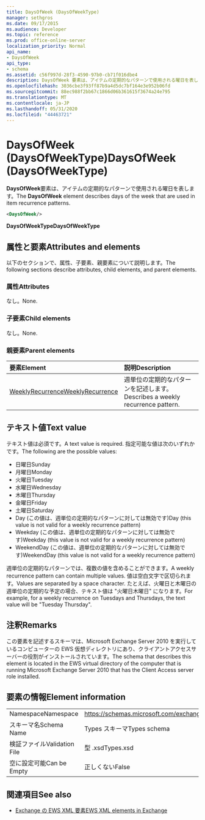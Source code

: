 ```yaml
---
title: DaysOfWeek (DaysOfWeekType)
manager: sethgros
ms.date: 09/17/2015
ms.audience: Developer
ms.topic: reference
ms.prod: office-online-server
localization_priority: Normal
api_name:
- DaysOfWeek
api_type:
- schema
ms.assetid: c56f997d-28f3-4590-97b0-cb71f016dbe4
description: DaysOfWeek 要素は、アイテムの定期的なパターンで使用される曜日を表します。
ms.openlocfilehash: 3036cbe3f93ff87b9a4d5dc7bf164e3e952b06fd
ms.sourcegitcommit: 88ec988f2bb67c1866d06b361615f3674a24e795
ms.translationtype: MT
ms.contentlocale: ja-JP
ms.lasthandoff: 05/31/2020
ms.locfileid: "44463721"
---
```

# <a name="daysofweek-daysofweektype"></a><span data-ttu-id="0324d-103">DaysOfWeek (DaysOfWeekType)</span><span class="sxs-lookup"><span data-stu-id="0324d-103">DaysOfWeek (DaysOfWeekType)</span></span>

<span data-ttu-id="0324d-104">**DaysOfWeek**要素は、アイテムの定期的なパターンで使用される曜日を表します。</span><span class="sxs-lookup"><span data-stu-id="0324d-104">The **DaysOfWeek** element describes days of the week that are used in item recurrence patterns.</span></span> 
  
```XML
<DaysOfWeek/>
```

<span data-ttu-id="0324d-105">**DaysOfWeekType**</span><span class="sxs-lookup"><span data-stu-id="0324d-105">**DaysOfWeekType**</span></span>

## <a name="attributes-and-elements"></a><span data-ttu-id="0324d-106">属性と要素</span><span class="sxs-lookup"><span data-stu-id="0324d-106">Attributes and elements</span></span>

<span data-ttu-id="0324d-107">以下のセクションで、属性、子要素、親要素について説明します。</span><span class="sxs-lookup"><span data-stu-id="0324d-107">The following sections describe attributes, child elements, and parent elements.</span></span>
  
### <a name="attributes"></a><span data-ttu-id="0324d-108">属性</span><span class="sxs-lookup"><span data-stu-id="0324d-108">Attributes</span></span>

<span data-ttu-id="0324d-109">なし。</span><span class="sxs-lookup"><span data-stu-id="0324d-109">None.</span></span>
  
### <a name="child-elements"></a><span data-ttu-id="0324d-110">子要素</span><span class="sxs-lookup"><span data-stu-id="0324d-110">Child elements</span></span>

<span data-ttu-id="0324d-111">なし。</span><span class="sxs-lookup"><span data-stu-id="0324d-111">None.</span></span>
  
### <a name="parent-elements"></a><span data-ttu-id="0324d-112">親要素</span><span class="sxs-lookup"><span data-stu-id="0324d-112">Parent elements</span></span>

|<span data-ttu-id="0324d-113">**要素**</span><span class="sxs-lookup"><span data-stu-id="0324d-113">**Element**</span></span>|<span data-ttu-id="0324d-114">**説明**</span><span class="sxs-lookup"><span data-stu-id="0324d-114">**Description**</span></span>|
|:-----|:-----|
|[<span data-ttu-id="0324d-115">WeeklyRecurrence</span><span class="sxs-lookup"><span data-stu-id="0324d-115">WeeklyRecurrence</span></span>](weeklyrecurrence.md) <br/> |<span data-ttu-id="0324d-116">週単位の定期的なパターンを記述します。</span><span class="sxs-lookup"><span data-stu-id="0324d-116">Describes a weekly recurrence pattern.</span></span>  <br/> |
   
## <a name="text-value"></a><span data-ttu-id="0324d-117">テキスト値</span><span class="sxs-lookup"><span data-stu-id="0324d-117">Text value</span></span>

<span data-ttu-id="0324d-118">テキスト値は必須です。</span><span class="sxs-lookup"><span data-stu-id="0324d-118">A text value is required.</span></span> <span data-ttu-id="0324d-119">指定可能な値は次のいずれかです。</span><span class="sxs-lookup"><span data-stu-id="0324d-119">The following are the possible values:</span></span>
  
- <span data-ttu-id="0324d-120">日曜日</span><span class="sxs-lookup"><span data-stu-id="0324d-120">Sunday</span></span>    
- <span data-ttu-id="0324d-121">月曜日</span><span class="sxs-lookup"><span data-stu-id="0324d-121">Monday</span></span>    
- <span data-ttu-id="0324d-122">火曜日</span><span class="sxs-lookup"><span data-stu-id="0324d-122">Tuesday</span></span>    
- <span data-ttu-id="0324d-123">水曜日</span><span class="sxs-lookup"><span data-stu-id="0324d-123">Wednesday</span></span>    
- <span data-ttu-id="0324d-124">木曜日</span><span class="sxs-lookup"><span data-stu-id="0324d-124">Thursday</span></span>    
- <span data-ttu-id="0324d-125">金曜日</span><span class="sxs-lookup"><span data-stu-id="0324d-125">Friday</span></span>    
- <span data-ttu-id="0324d-126">土曜日</span><span class="sxs-lookup"><span data-stu-id="0324d-126">Saturday</span></span>    
- <span data-ttu-id="0324d-127">Day (この値は、週単位の定期的なパターンに対しては無効です)</span><span class="sxs-lookup"><span data-stu-id="0324d-127">Day (this value is not valid for a weekly recurrence pattern)</span></span>    
- <span data-ttu-id="0324d-128">Weekday (この値は、週単位の定期的なパターンに対しては無効です)</span><span class="sxs-lookup"><span data-stu-id="0324d-128">Weekday (this value is not valid for a weekly recurrence pattern)</span></span>    
- <span data-ttu-id="0324d-129">WeekendDay (この値は、週単位の定期的なパターンに対しては無効です)</span><span class="sxs-lookup"><span data-stu-id="0324d-129">WeekendDay (this value is not valid for a weekly recurrence pattern)</span></span>
    
<span data-ttu-id="0324d-130">週単位の定期的なパターンでは、複数の値を含めることができます。</span><span class="sxs-lookup"><span data-stu-id="0324d-130">A weekly recurrence pattern can contain multiple values.</span></span> <span data-ttu-id="0324d-131">値は空白文字で区切られます。</span><span class="sxs-lookup"><span data-stu-id="0324d-131">Values are separated by a space character.</span></span> <span data-ttu-id="0324d-132">たとえば、火曜日と木曜日の週単位の定期的な予定の場合、テキスト値は "火曜日木曜日" になります。</span><span class="sxs-lookup"><span data-stu-id="0324d-132">For example, for a weekly recurrence on Tuesdays and Thursdays, the text value will be "Tuesday Thursday".</span></span>
  
## <a name="remarks"></a><span data-ttu-id="0324d-133">注釈</span><span class="sxs-lookup"><span data-stu-id="0324d-133">Remarks</span></span>

<span data-ttu-id="0324d-134">この要素を記述するスキーマは、Microsoft Exchange Server 2010 を実行しているコンピューターの EWS 仮想ディレクトリにあり、クライアントアクセスサーバーの役割がインストールされています。</span><span class="sxs-lookup"><span data-stu-id="0324d-134">The schema that describes this element is located in the EWS virtual directory of the computer that is running Microsoft Exchange Server 2010 that has the Client Access server role installed.</span></span>
  
## <a name="element-information"></a><span data-ttu-id="0324d-135">要素の情報</span><span class="sxs-lookup"><span data-stu-id="0324d-135">Element information</span></span>

|||
|:-----|:-----|
|<span data-ttu-id="0324d-136">Namespace</span><span class="sxs-lookup"><span data-stu-id="0324d-136">Namespace</span></span>  <br/> |https://schemas.microsoft.com/exchange/services/2006/types  <br/> |
|<span data-ttu-id="0324d-137">スキーマ名</span><span class="sxs-lookup"><span data-stu-id="0324d-137">Schema Name</span></span>  <br/> |<span data-ttu-id="0324d-138">Types スキーマ</span><span class="sxs-lookup"><span data-stu-id="0324d-138">Types schema</span></span>  <br/> |
|<span data-ttu-id="0324d-139">検証ファイル</span><span class="sxs-lookup"><span data-stu-id="0324d-139">Validation File</span></span>  <br/> |<span data-ttu-id="0324d-140">型 .xsd</span><span class="sxs-lookup"><span data-stu-id="0324d-140">Types.xsd</span></span>  <br/> |
|<span data-ttu-id="0324d-141">空に設定可能</span><span class="sxs-lookup"><span data-stu-id="0324d-141">Can be Empty</span></span>  <br/> |<span data-ttu-id="0324d-142">正しくない</span><span class="sxs-lookup"><span data-stu-id="0324d-142">False</span></span>  <br/> |
   
## <a name="see-also"></a><span data-ttu-id="0324d-143">関連項目</span><span class="sxs-lookup"><span data-stu-id="0324d-143">See also</span></span>

- [<span data-ttu-id="0324d-144">Exchange の EWS XML 要素</span><span class="sxs-lookup"><span data-stu-id="0324d-144">EWS XML elements in Exchange</span></span>](ews-xml-elements-in-exchange.md)

